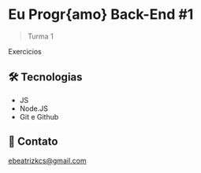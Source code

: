 # Eu Progr{amo} Back-End #1

> Turma 1

Exercicios

## 🛠 Tecnologias

- JS
- Node.JS
- Git e Github

## 💙 Contato

ebeatrizkcs@gmail.com